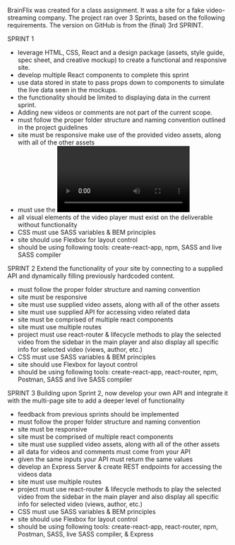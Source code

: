 BrainFlix was created for a class assignment. It was a site for a fake video-streaming company.
The project ran over 3 Sprints, based on the following requirements. 
The version on GitHub is from the (final) 3rd SPRINT.

SPRINT 1
- leverage HTML, CSS, React and a design package (assets, style guide, spec sheet, and creative mockup) 
to create a functional and responsive site.
- develop multiple React components to complete this sprint
- use data stored in state to pass props down to components to simulate the live data seen in the mockups.
- the functionality should be limited to displaying data in the current sprint.
- Adding new videos or comments are not part of the current scope.
- must follow the proper folder structure and naming convention outlined in the project guidelines
- site must be responsive make use of the provided video assets, along with all of the other assets
- must use the <video> tag for the video player
- all visual elements of the video player must exist on the deliverable without functionality
- CSS must use SASS variables & BEM principles 
- site should use Flexbox for layout control
- should be using following tools: create-react-app, npm, SASS and live SASS compiler


SPRINT 2
Extend the functionality of your site by connecting to a supplied API and dynamically filling previously hardcoded content.
- must follow the proper folder structure and naming convention 
- site must be responsive
- site must use supplied video assets, along with all of the other assets
- site must use supplied API for accessing video related data
- site must be comprised of multiple react components
- site must use multiple routes
- project must use react-router & lifecycle methods to play the selected 
video from the sidebar in the main player and also display all specific info for selected video (views, author, etc.)
- CSS must use SASS variables & BEM principles
- site should use Flexbox for layout control
- should be using following tools: create-react-app, react-router, npm, Postman, SASS and live SASS compiler


SPRINT 3
Building upon Sprint 2, now develop your own API and integrate it with the multi-page site to add a deeper 
level of functionality

- feedback from previous sprints should be implemented
- must follow the proper folder structure and naming convention 
- site must be responsive
- site must be comprised of multiple react components
- site must use supplied video assets, along with all of the other assets
- all data for videos and comments must come from your API
- given the same inputs your API must return the same values
- develop an Express Server & create REST endpoints for accessing the videos data
- site must use multiple routes
- project must use react-router & lifecycle methods to play the selected 
video from the sidebar in the main player and also display all specific info for selected video (views, author, etc.)
- CSS must use SASS variables & BEM principles
- site should use Flexbox for layout control
- should be using following tools: create-react-app, react-router, npm, Postman, SASS, live SASS compiler, & Express




